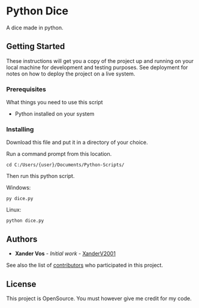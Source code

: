 # Python Dice

A dice made in python.

## Getting Started

These instructions will get you a copy of the project up and running on your local machine for development and testing purposes. See deployment for notes on how to deploy the project on a live system.

### Prerequisites

What things you need to use this script

- Python installed on your system

### Installing

Download this file and put it in a directory of your choice.

Run a command prompt from this location.

```
cd C:/Users/{user}/Documents/Python-Scripts/
```

Then run this python script.

Windows:
```
py dice.py
```

Linux:
```
python dice.py
```

## Authors

* **Xander Vos** - *Initial work* - [XanderV2001](https://github.com/XanderV2001)

See also the list of [contributors](https://github.com/your/project/contributors) who participated in this project.

## License

This project is OpenSource.
You must however give me credit for my code.
